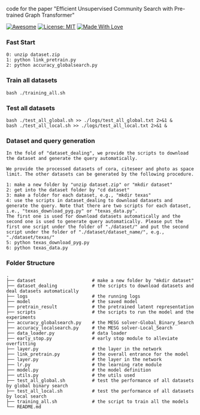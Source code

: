 code for the paper "Efficient Unsupervised Community Search with Pre-trained Graph Transformer"

[![Awesome](https://awesome.re/badge.svg)](https://github.com/guaiyoui/graph-analytics-starter-pack) 
[![License: MIT](https://img.shields.io/badge/License-MIT-green.svg)](https://opensource.org/licenses/MIT)
[![Made With Love](https://img.shields.io/badge/Made%20With-Love-red.svg)](https://github.com/chetanraj/awesome-github-badges)



### Fast Start

```
0: unzip dataset.zip
1: python link_pretrain.py
2: python accuracy_globalsearch.py
```

### Train all datasets
```
bash ./training_all.sh
```

### Test all datasets
```
bash ./test_all_global.sh >> ./logs/test_all_global.txt 2>&1 &
bash ./test_all_local.sh >> ./logs/test_all_local.txt 2>&1 &
```

### Dataset and query generation
```
In the fold of "dataset_dealing", we provide the scripts to download the dataset and generate the query automatically. 

We provide the processed datasets of cora, citeseer and photo as space limit. The other datasets can be generated by the following procedure.

1: make a new folder by "unzip dataset.zip" or "mkdir dataset"
2: get into the dataset folder by "cd dataset"
3: make a folder for each dataset, e.g., "mkdir texas"
4: use the scripts in dataset_dealing to download datasets and generate the query. Note that there are two scripts for each dataset, i.e., "texas_download_pyg.py" or "texas_data.py".
The first one is used for download datasets automatically and the second one is used to generate query automatically. Please put the first one script under the folder of "./dataset/" and put the second script under the folder of "./dataset/dataset_name/", e.g., "./dataset/texas/"
5: python texas_download_pyg.py
6: python texas_data.py

```



### Folder Structure

    .
    ├── dataset                     # make a new folder by "mkdir dataset"
    ├── dataset_dealing             # the scripts to download datasets and deal datasets automatically
    ├── logs                        # the running logs
    ├── model                       # the saved model
    ├── pretrain_result             # the pretrained latent representation
    ├── scripts                     # the scripts to run the model and the experiments
    ├── accuracy_globalsearch.py    # the MESG solver-Global_Binary_Search
    ├── accuracy_localsearch.py     # the MESG solver-Local_Search
    ├── data_loader.py              # data loader
    ├── early_stop.py               # early stop module to alleviate overfitting
    ├── layer.py                    # the layer in the network
    ├── link_pretrain.py            # the overall entrance for the model
    ├── layer.py                    # the layer in the network
    ├── lr.py                       # the learning rate module
    ├── model.py                    # the model definition
    ├── utils.py                    # the utils used
    ├── test_all_global.sh          # test the performance of all datasets by global binary search
    ├── test_all_local.sh           # test the performance of all datasets by local search
    ├── training_all.sh             # the script to train all the models
    └── README.md


